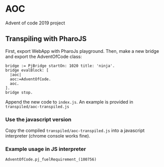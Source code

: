 # AOC
Advent of code 2019 project

## Transpiling with PharoJS
First, export WebApp with PharoJs playground. Then, make a new bridge and export the AdventOfCode class:
```
bridge := PjBridge startOn: 1020 title: 'ninja'.
bridge evalBlock: [
  |aoc|
  aoc:=AdventOfCode.
  aoc.
].
bridge stop.
```
Append the new code to `index.js`. An example is provided in `transpiled/aoc-transpiled.js`

### Use the javascript version
Copy the compiled `transpiled/aoc-transpiled.js` into a javascript interpreter (chrome console works fine).

### Example usage in JS interpreter
`AdventOfCode.pj_fuelRequirement_(100756)`